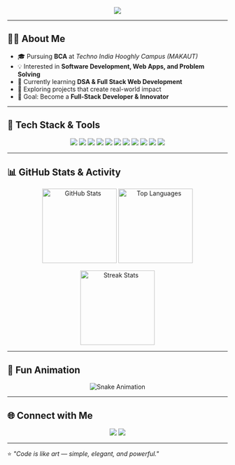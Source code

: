 <!-- Header Banner -->
<p align="center">
  <img src="https://readme-typing-svg.herokuapp.com?size=25&color=00F700&center=true&vCenter=true&width=500&lines=Hi+👋,+I'm+Rimjhim+Roy!;BCA+Student+from+Techno+India+Hooghly;Aspiring+Full+Stack+Developer;Tech+Enthusiast+%7C+Problem+Solver" />
</p>

---

## 👨‍💻 About Me  
- 🎓 Pursuing **BCA** at *Techno India Hooghly Campus (MAKAUT)*  
- 💡 Interested in **Software Development, Web Apps, and Problem Solving**  
- 🌱 Currently learning **DSA & Full Stack Web Development**  
- 🚀 Exploring projects that create real-world impact  
- 🎯 Goal: Become a **Full-Stack Developer & Innovator**  

---

## 🚀 Tech Stack & Tools  
<p align="center">
  <!-- Languages -->
  <img src="https://img.shields.io/badge/C-00599C?style=for-the-badge&logo=c&logoColor=white"/>
  <img src="https://img.shields.io/badge/C++-00599C?style=for-the-badge&logo=c%2B%2B&logoColor=white"/>
  <img src="https://img.shields.io/badge/Python-3776AB?style=for-the-badge&logo=python&logoColor=white"/>
  <img src="https://img.shields.io/badge/HTML5-E34F26?style=for-the-badge&logo=html5&logoColor=white"/>
  <img src="https://img.shields.io/badge/CSS3-1572B6?style=for-the-badge&logo=css3&logoColor=white"/>
  <img src="https://img.shields.io/badge/JavaScript-F7DF1E?style=for-the-badge&logo=javascript&logoColor=black"/>
  <!-- Tools -->
  <img src="https://img.shields.io/badge/Git-F05032?style=for-the-badge&logo=git&logoColor=white"/>
  <img src="https://img.shields.io/badge/GitHub-181717?style=for-the-badge&logo=github&logoColor=white"/>
  <img src="https://img.shields.io/badge/VS%20Code-0078D4?style=for-the-badge&logo=visual-studio-code&logoColor=white"/>
  <img src="https://img.shields.io/badge/MySQL-4479A1?style=for-the-badge&logo=mysql&logoColor=white"/>
  <img src="https://img.shields.io/badge/Linux-FCC624?style=for-the-badge&logo=linux&logoColor=black"/>
</p>

---

## 📊 GitHub Stats & Activity  
<p align="center">
  <img src="https://github-readme-stats.vercel.app/api?username=rimjhimroy20&show_icons=true&theme=radical" alt="GitHub Stats" height="170"/>
  <img src="https://github-readme-stats.vercel.app/api/top-langs/?username=rimjhimroy20&layout=compact&theme=radical" alt="Top Languages" height="170"/>
</p>

<p align="center">
  <img src="https://github-readme-streak-stats.herokuapp.com/?user=rimjhimroy20&theme=radical" alt="Streak Stats" height="170"/>
</p>

---

## 🐍 Fun Animation  
<p align="center">
  <img src="https://github.com/rimjhimroy20/rimjhimroy20/blob/output/github-contribution-grid-snake.svg" alt="Snake Animation" />
</p>

---

## 🌐 Connect with Me  
<p align="center">
  <a href="[https://www.linkedin.com/in/YOUR-LINKEDIN](https://www.linkedin.com/in/rimjhim-roy-a21050310?utm_source=share&utm_campaign=share_via&utm_content=profile&utm_medium=android_app)"><img src="https://img.shields.io/badge/LinkedIn-0077B5?style=for-the-badge&logo=linkedin&logoColor=white"/></a>
  <a href="mailto:rimjhimroy2005@gmail.com"><img src="https://img.shields.io/badge/Email-D14836?style=for-the-badge&logo=gmail&logoColor=white"/></a>
  
</p>

---

⭐ *"Code is like art — simple, elegant, and powerful."*

